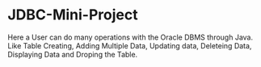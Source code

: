 # JDBC-Mini-Project
Here a User can do many operations with the Oracle DBMS through Java. Like Table Creating, Adding Multiple Data, Updating data, Deleteing Data, Displaying Data and Droping the Table.
